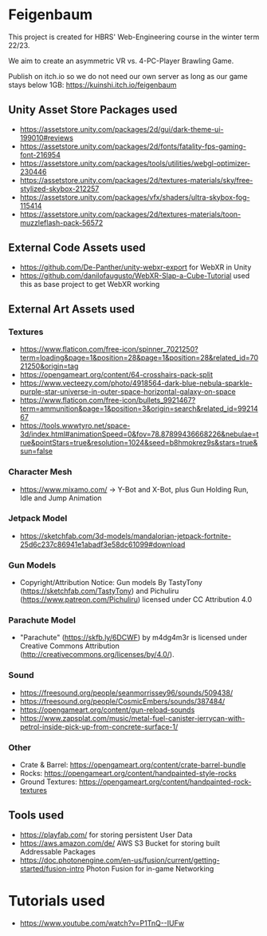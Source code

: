 # Feigenbaum
This project is created for HBRS' Web-Engineering course in the winter term 22/23.

We aim to create an asymmetric VR vs. 4-PC-Player Brawling Game.

Publish on itch.io so we do not need our own server as long as our game stays below 1GB: https://kuinshi.itch.io/feigenbaum

## Unity Asset Store Packages used
- https://assetstore.unity.com/packages/2d/gui/dark-theme-ui-199010#reviews
- https://assetstore.unity.com/packages/2d/fonts/fatality-fps-gaming-font-216954
- https://assetstore.unity.com/packages/tools/utilities/webgl-optimizer-230446
- https://assetstore.unity.com/packages/2d/textures-materials/sky/free-stylized-skybox-212257
- https://assetstore.unity.com/packages/vfx/shaders/ultra-skybox-fog-115414
- https://assetstore.unity.com/packages/2d/textures-materials/toon-muzzleflash-pack-56572

## External Code Assets used
- https://github.com/De-Panther/unity-webxr-export for WebXR in Unity
- https://github.com/danilofaugusto/WebXR-Slap-a-Cube-Tutorial used this as base project to get WebXR working
  
## External Art Assets used

### Textures
- https://www.flaticon.com/free-icon/spinner_7021250?term=loading&page=1&position=28&page=1&position=28&related_id=7021250&origin=tag
- https://opengameart.org/content/64-crosshairs-pack-split
- https://www.vecteezy.com/photo/4918564-dark-blue-nebula-sparkle-purple-star-universe-in-outer-space-horizontal-galaxy-on-space
- https://www.flaticon.com/free-icon/bullets_9921467?term=ammunition&page=1&position=3&origin=search&related_id=9921467
- https://tools.wwwtyro.net/space-3d/index.html#animationSpeed=0&fov=78.87899436668226&nebulae=true&pointStars=true&resolution=1024&seed=b8hmokrez9s&stars=true&sun=false

### Character Mesh
- https://www.mixamo.com/ -> Y-Bot and X-Bot, plus Gun Holding Run, Idle and Jump Animation

### Jetpack Model
- https://sketchfab.com/3d-models/mandalorian-jetpack-fortnite-25d6c237c86941e1abadf3e58dc61099#download

### Gun Models
- Copyright/Attribution Notice: 
  Gun models By TastyTony (https://sketchfab.com/TastyTony) and Pichuliru (https://www.patreon.com/Pichuliru) licensed under CC Attribution 4.0

### Parachute Model
- "Parachute" (https://skfb.ly/6DCWF) by m4dg4m3r is licensed under Creative Commons Attribution (http://creativecommons.org/licenses/by/4.0/).

### Sound
- https://freesound.org/people/seanmorrissey96/sounds/509438/
- https://freesound.org/people/CosmicEmbers/sounds/387484/
- https://opengameart.org/content/gun-reload-sounds
- https://www.zapsplat.com/music/metal-fuel-canister-jerrycan-with-petrol-inside-pick-up-from-concrete-surface-1/

### Other
- Crate & Barrel: https://opengameart.org/content/crate-barrel-bundle
- Rocks: https://opengameart.org/content/handpainted-style-rocks
- Ground Textures: https://opengameart.org/content/handpainted-rock-textures

## Tools used
- https://playfab.com/ for storing persistent User Data
- https://aws.amazon.com/de/ AWS S3 Bucket for storing built Addressable Packages
- https://doc.photonengine.com/en-us/fusion/current/getting-started/fusion-intro Photon Fusion for in-game Networking

# Tutorials used
- https://www.youtube.com/watch?v=P1TnQ--IUFw
